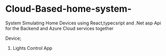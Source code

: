 # Cloud-Based-home-system-

System Simulating Home Devices using React,typecsript and .Net asp Api for the Backend and Azure Cloud services together

Device;

1. Lights Control App
